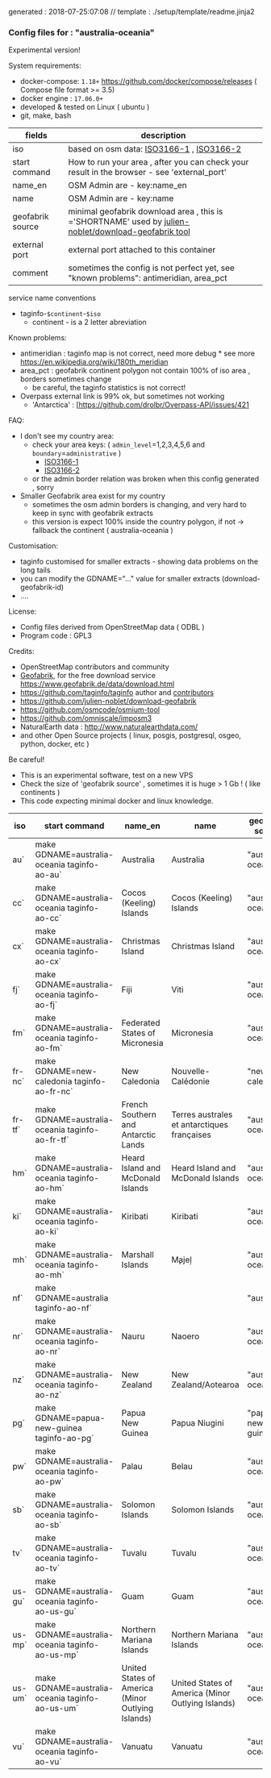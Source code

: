 
generated : 2018-07-25:07:08  // template : ./setup/template/readme.jinja2

### Config files for : "australia-oceania"

Experimental version!

System requirements:
* docker-compose: `1.18+`   https://github.com/docker/compose/releases  ( Compose file format >= 3.5)
* docker engine : `17.06.0+`
* developed & tested on Linux  ( ubuntu ) 
* git, make, bash


| fields           | description                                                                                  | 
|------------------| ---------------------------------------------------------------------------------------------| 
| iso              | based on osm data: [ISO3166-1](https://taginfo.openstreetmap.org/keys/ISO3166-1#values) ,  [ISO3166-2](https://taginfo.openstreetmap.org/keys/ISO3166-2) |
| start command    | How to run your area , after you can check your result in the browser - see 'external_port'  |
| name_en          | OSM Admin are  - key:name_en                                                                 |
| name             | OSM Admin are  - key:name                                                                    |
| geofabrik source | minimal geofabrik download area , this is ='SHORTNAME' used by [julien-noblet/download-geofabrik tool](https://github.com/julien-noblet/download-geofabrik)  |
| external port    | external port attached to this container                                                      | 
| comment          | sometimes the config is not perfect yet, see "known problems": antimeridian, area_pct |

service name conventions
* taginfo-`$continent`-`$iso`
  * continent - is a 2 letter abreviation 

Known problems:
* antimeridian : taginfo map is not correct, need more debug 
        * see more https://en.wikipedia.org/wiki/180th_meridian
* area_pct     : geofabrik continent polygon not contain 100% of iso area ,  borders sometimes change
    * be careful, the taginfo statistics is not correct!
* Overpass external link is 99% ok,  but sometimes not working
    * 'Antarctica' : [https://github.com/drolbr/Overpass-API/issues/421 

FAQ:
* I don't see my country area: 
  *  check your area keys: ( `admin_level`=1,2,3,4,5,6 and `boundary`=`administrative` )
     * [ISO3166-1](https://taginfo.openstreetmap.org/keys/ISO3166-1#values) 
     * [ISO3166-2](https://taginfo.openstreetmap.org/keys/ISO3166-2)
   * or the admin border relation was broken when this config generated , sorry  
* Smaller Geofabrik area exist for my country
   * sometimes the osm admin borders is changing, and very hard to keep in sync with geofabrik extracts
   * this version is expect 100% inside the country polygon, if not -> fallback the continent ( australia-oceania )

Customisation:
* taginfo customised for smaller extracts - showing data problems on the long tails
* you can modify the  GDNAME="..." value for smaller extracts (download-geofabrik-id)
* ....

License:
* Config files derived from OpenStreetMap data ( ODBL )
* Program code : GPL3

Credits:
* OpenStreetMap contributors and community
* [Geofabrik](https://www.geofabrik.de), for the free download service https://www.geofabrik.de/data/download.html
* https://github.com/taginfo/taginfo author and [contributors](https://github.com/taginfo/taginfo/graphs/contributors)
* https://github.com/julien-noblet/download-geofabrik
* https://github.com/osmcode/osmium-tool
* https://github.com/omniscale/imposm3  
* NaturalEarth data : http://www.naturalearthdata.com/ 
* and other Open Source projects ( linux, posgis, postgresql, osgeo, python, docker, etc )


Be careful!
* This is an experimental software, test on a new VPS 
* Check the size of 'geofabrik source' ,  sometimes it is huge > 1 Gb !  ( like  continents )
* This code expecting minimal docker and linux knowledge.
 
| iso           |start command           | name_en        | name        |  geofabrik source |  external port |  comment |      
|---------------|------------------------|----------------|-------------|-------------------|----------------|----------|
| au` | make GDNAME=australia-oceania taginfo-ao-au`  |  Australia  | Australia |  "australia-oceania" | 127.0.0.1:16001|  | 
| cc` | make GDNAME=australia-oceania taginfo-ao-cc`  |  Cocos (Keeling) Islands  | Cocos (Keeling) Islands |  "australia-oceania" | 127.0.0.1:16002|  | 
| cx` | make GDNAME=australia-oceania taginfo-ao-cx`  |  Christmas Island  | Christmas Island |  "australia-oceania" | 127.0.0.1:16003|  | 
| fj` | make GDNAME=australia-oceania taginfo-ao-fj`  |  Fiji  | Viti |  "australia-oceania" | 127.0.0.1:16004| area_pct==51.2794% antimeridian | 
| fm` | make GDNAME=australia-oceania taginfo-ao-fm`  |  Federated States of Micronesia  | Micronesia |  "australia-oceania" | 127.0.0.1:16005|  | 
| fr-nc` | make GDNAME=new-caledonia taginfo-ao-fr-nc`  |  New Caledonia  | Nouvelle-Calédonie |  "new-caledonia" | 127.0.0.1:16006|  | 
| fr-tf` | make GDNAME=australia-oceania taginfo-ao-fr-tf`  |  French Southern and Antarctic Lands  | Terres australes et antarctiques françaises |  "australia-oceania" | 127.0.0.1:16007| area_pct==85.1766% | 
| hm` | make GDNAME=australia-oceania taginfo-ao-hm`  |  Heard Island and McDonald Islands  | Heard Island and McDonald Islands |  "australia-oceania" | 127.0.0.1:16008|  | 
| ki` | make GDNAME=australia-oceania taginfo-ao-ki`  |  Kiribati  | Kiribati |  "australia-oceania" | 127.0.0.1:16009| area_pct==56.8999% antimeridian | 
| mh` | make GDNAME=australia-oceania taginfo-ao-mh`  |  Marshall Islands  | M̧ajeļ |  "australia-oceania" | 127.0.0.1:16010|  | 
| nf` | make GDNAME=australia taginfo-ao-nf`  |    |  |  "australia" | 127.0.0.1:16011|  | 
| nr` | make GDNAME=australia-oceania taginfo-ao-nr`  |  Nauru  | Naoero |  "australia-oceania" | 127.0.0.1:16013|  | 
| nz` | make GDNAME=australia-oceania taginfo-ao-nz`  |  New Zealand  | New Zealand/Aotearoa |  "australia-oceania" | 127.0.0.1:16014| area_pct==95.6666% antimeridian | 
| pg` | make GDNAME=papua-new-guinea taginfo-ao-pg`  |  Papua New Guinea  | Papua Niugini |  "papua-new-guinea" | 127.0.0.1:16015|  | 
| pw` | make GDNAME=australia-oceania taginfo-ao-pw`  |  Palau  | Belau |  "australia-oceania" | 127.0.0.1:16016|  | 
| sb` | make GDNAME=australia-oceania taginfo-ao-sb`  |  Solomon Islands  | Solomon Islands |  "australia-oceania" | 127.0.0.1:16017|  | 
| tv` | make GDNAME=australia-oceania taginfo-ao-tv`  |  Tuvalu  | Tuvalu |  "australia-oceania" | 127.0.0.1:16018| area_pct==96.8565% antimeridian | 
| us-gu` | make GDNAME=australia-oceania taginfo-ao-us-gu`  |  Guam  | Guam |  "australia-oceania" | 127.0.0.1:16019|  | 
| us-mp` | make GDNAME=australia-oceania taginfo-ao-us-mp`  |  Northern Mariana Islands  | Northern Mariana Islands |  "australia-oceania" | 127.0.0.1:16020|  | 
| us-um` | make GDNAME=australia-oceania taginfo-ao-us-um`  |  United States of America (Minor Outlying Islands)  | United States of America (Minor Outlying Islands) |  "australia-oceania" | 127.0.0.1:16021|  | 
| vu` | make GDNAME=australia-oceania taginfo-ao-vu`  |  Vanuatu  | Vanuatu |  "australia-oceania" | 127.0.0.1:16022|  |   